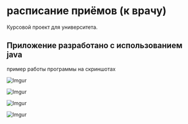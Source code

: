 # расписание приёмов (к врачу)

Курсовой проект для университета.

## Приложение разработано с использованием java

пример работы программы на скриншотах

![Imgur](https://imgur.com/4iAAIzl.png)

![Imgur](https://imgur.com/pvOQgg7.png)

![Imgur](https://imgur.com/xQro4Hu.png)

![Imgur](https://imgur.com/TfqQaWY.png)
